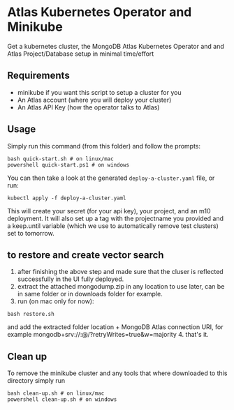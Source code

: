 # Atlas Kubernetes Operator and Minikube

Get a kubernetes cluster, the MongoDB Atlas Kubernetes Operator and and Atlas Project/Database setup in minimal time/effort

## Requirements
- minikube if you want this script to setup a cluster for you
- An Atlas account (where you will deploy your cluster)
- An Atlas API Key (how the operator talks to Atlas)

## Usage
Simply run this command (from this folder) and follow the prompts:
```
bash quick-start.sh # on linux/mac
powershell quick-start.ps1 # on windows
```

You can then take a look at the generated `deploy-a-cluster.yaml` file, or run:
```
kubectl apply -f deploy-a-cluster.yaml
```

This will create your secret (for your api key), your project, and an m10 deployment. It will also set up a tag with the projectname you provided and a keep.until variable (which we use to automatically remove test clusters) set to tomorrow.

## to restore and create vector search
1. after finishing the above step and made sure that the cluser is reflected successfully in the UI fully deployed.
2. extract the attached mongodump.zip in any location to use later, can be in same folder or in downloads folder for example.
3. run (on mac only for now):
```
bash restore.sh 
```
and add the extracted folder location + MongoDB Atlas connection URI, for example mongodb+srv://<username>:<password>@<cluster-url>/?retryWrites=true&w=majority
4. that's it.

## Clean up
To remove the minikube cluster and any tools that where downloaded to this directory simply run
```
bash clean-up.sh # on linux/mac
powershell clean-up.sh # on windows
```
